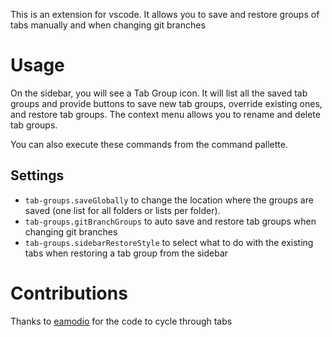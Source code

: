 This is an extension for vscode. It allows you to save and restore groups of tabs manually and when changing git branches

# Usage

On the sidebar, you will see a Tab Group icon. It will list all the saved tab groups and provide buttons to save new tab groups, override existing ones, and restore tab groups. The context menu allows you to rename and delete tab groups. 

You can also execute these commands from the command pallette.

## Settings

- `tab-groups.saveGlobally` to change the location where the groups are saved (one list for all folders or lists per folder).
- `tab-groups.gitBranchGroups` to auto save and restore tab groups when changing git branches
- `tab-groups.sidebarRestoreStyle` to select what to do with the existing tabs when restoring a tab group from the sidebar


# Contributions

Thanks to [eamodio](https://github.com/eamodio) for the code to cycle through tabs
